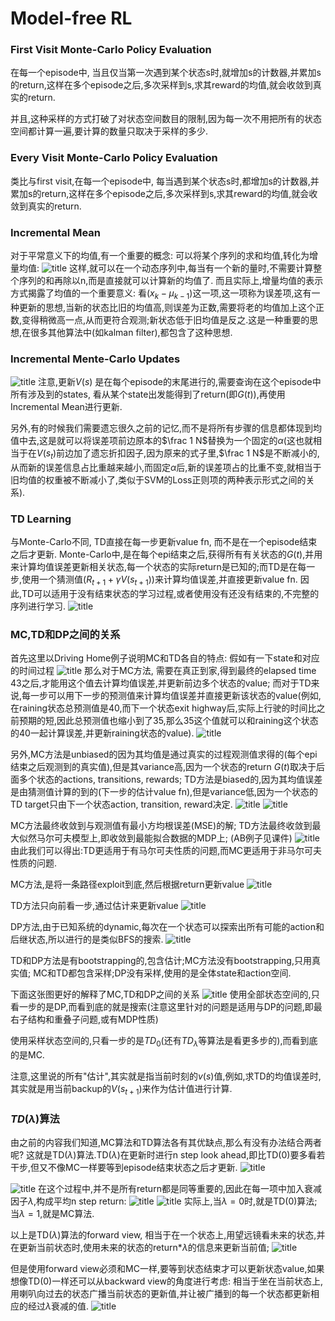 # Model-free RL

### First Visit Monte-Carlo Policy Evaluation

在每一个episode中, 当且仅当第一次遇到某个状态s时,就增加s的计数器,并累加s的return,这样在多个episode之后,多次采样到s,求其reward的均值,就会收敛到真实的return.

并且,这种采样的方式打破了对状态空间数目的限制,因为每一次不用把所有的状态空间都计算一遍,要计算的数量只取决于采样的多少.

### Every Visit Monte-Carlo Policy Evaluation

类比与first visit,在每一个episode中, 每当遇到某个状态s时,都增加s的计数器,并累加s的return,这样在多个episode之后,多次采样到s,求其reward的均值,就会收敛到真实的return.

### Incremental Mean
对于平常意义下的均值,有一个重要的概念: 可以将某个序列的求和均值,转化为增量均值:
![title](https://raw.githubusercontent.com/HViktorTsoi/gitnote-image/master/gitnote/2019/05/29/1559114588955-1559114588956.png)
这样,就可以在一个动态序列中,每当有一个新的量时,不需要计算整个序列的和再除以n,而是直接就可以计算新的均值了.
而且实际上,增量均值的表示方式揭露了均值的一个重要意义: 看$(x_k-\mu_{k-1})$这一项,这一项称为误差项,这有一种更新的思想,当新的状态比旧的均值高,则误差为正数,需要将老的均值加上这个正数,变得稍微高一点,从而更符合观测;新状态低于旧均值是反之.这是一种重要的思想,在很多其他算法中(如kalman filter),都包含了这种思想.

### Incremental Mente-Carlo Updates

![title](https://raw.githubusercontent.com/HViktorTsoi/gitnote-image/master/gitnote/2019/05/29/1559116484810-1559116484811.png)
注意,更新$V(s)$ 是在每个episode的末尾进行的,需要查询在这个episode中所有涉及到的states, 看从某个state出发能得到了return(即$G(t)$),再使用Incremental Mean进行更新.

另外,有的时候我们需要遗忘很久之前的记忆,而不是将所有步骤的信息都体现到均值中去,这是就可以将误差项前边原本的$\frac 1 N$替换为一个固定的$\alpha$(这也就相当于在$V(s_t)$前边加了遗忘折扣因子,因为原来的式子里,$\frac 1 N$是不断减小的,从而新的误差信息占比重越来越小,而固定$\alpha$后,新的误差项占的比重不变,就相当于旧均值的权重被不断减小了,类似于SVM的Loss正则项的两种表示形式之间的关系).

### TD Learning
与Monte-Carlo不同, TD直接在每一步更新value fn, 而不是在一个episode结束之后才更新. Monte-Carlo中,是在每个epi结束之后,获得所有有关状态的$G(t)$,并用来计算均值误差更新相关状态,每一个状态的实际return是已知的;而TD是在每一步,使用一个猜测值($R_{t+1}+\gamma V(s_{t+1})$)来计算均值误差,并直接更新value fn.
因此,TD可以适用于没有结束状态的学习过程,或者使用没有还没有结束的,不完整的序列进行学习.
![title](https://raw.githubusercontent.com/HViktorTsoi/gitnote-image/master/gitnote/2019/05/29/1559122915954-1559122915955.png)

### MC,TD和DP之间的关系
首先这里以Driving Home例子说明MC和TD各自的特点:
假如有一下state和对应的时间过程
![title](https://raw.githubusercontent.com/HViktorTsoi/gitnote-image/master/gitnote/2019/05/29/1559123066061-1559123066062.png)
那么对于MC方法, 需要在真正到家,得到最终的elapsed time 43之后,才能用这个值去计算均值误差,并更新前边多个状态的value;
而对于TD来说,每一步可以用下一步的预测值来计算均值误差并直接更新该状态的value(例如,在raining状态总预测值是40,而下一个状态exit highway后,实际上行驶的时间比之前预期的短,因此总预测值也缩小到了35,那么35这个值就可以和raining这个状态的40一起计算误差,并更新raining状态的value).
![title](https://raw.githubusercontent.com/HViktorTsoi/gitnote-image/master/gitnote/2019/05/29/1559123079430-1559123079430.png)

另外,MC方法是unbiased的因为其均值是通过真实的过程观测值求得的(每个epi结束之后观测到的真实值),但是其variance高,因为一个状态的return $G(t)$取决于后面多个状态的actions, transitions, rewards;
TD方法是biased的,因为其均值误差是由猜测值计算的到的(下一步的估计value fn),但是variance低,因为一个状态的TD target只由下一个状态action, transition, reward决定.
![title](https://raw.githubusercontent.com/HViktorTsoi/gitnote-image/master/gitnote/2019/05/29/1559124475248-1559124475250.png)
![title](https://raw.githubusercontent.com/HViktorTsoi/gitnote-image/master/gitnote/2019/05/29/1559124485136-1559124485137.png)

MC方法最终收敛到与观测值有最小方均根误差(MSE)的解;
TD方法最终收敛到最大似然马尔可夫模型上,即收敛到最能拟合数据的MDP上;
(AB例子见课件)
![title](https://raw.githubusercontent.com/HViktorTsoi/gitnote-image/master/gitnote/2019/05/30/1559198265839-1559198265840.png)
由此我们可以得出:TD更适用于有马尔可夫性质的问题,而MC更适用于非马尔可夫性质的问题.

MC方法,是将一条路径exploit到底,然后根据return更新value
![title](https://raw.githubusercontent.com/HViktorTsoi/gitnote-image/master/gitnote/2019/05/30/1559198912841-1559198912842.png)

TD方法只向前看一步,通过估计来更新value
![title](https://raw.githubusercontent.com/HViktorTsoi/gitnote-image/master/gitnote/2019/05/30/1559198967117-1559198967129.png)

DP方法,由于已知系统的dynamic,每次在一个状态可以探索出所有可能的action和后继状态,所以进行的是类似BFS的搜索.
![title](https://raw.githubusercontent.com/HViktorTsoi/gitnote-image/master/gitnote/2019/05/30/1559199066281-1559199066282.png)

TD和DP方法是有bootstrapping的,包含估计;MC方法没有bootstrapping,只用真实值;
MC和TD都包含采样;DP没有采样,使用的是全体state和action空间.

下面这张图更好的解释了MC,TD和DP之间的关系
![title](https://raw.githubusercontent.com/HViktorTsoi/gitnote-image/master/gitnote/2019/05/30/1559200593700-1559200593701.png)
使用全部状态空间的,只看一步的是DP,而看到底的就是搜索(注意这里针对的问题是适用与DP的问题,即最右子结构和重叠子问题,或有MDP性质)

使用采样状态空间的,只看一步的是$TD_0$(还有$TD_\lambda$等算法是看更多步的),而看到底的是MC.

注意,这里说的所有"估计",其实就是指当前时刻的$v(s)$值,例如,求TD的均值误差时,其实就是用当前backup的$V(s_{t+1})$来作为估计值进行计算.

### $TD(\lambda)$算法

由之前的内容我们知道,MC算法和TD算法各有其优缺点,那么有没有办法结合两者呢?
这就是TD($\lambda$)算法.TD($\lambda$)在更新时进行n step look ahead,即比TD(0)要多看若干步,但又不像MC一样要等到episode结束状态之后才更新.
![title](https://raw.githubusercontent.com/HViktorTsoi/gitnote-image/master/gitnote/2019/05/31/1559238090827-1559238090828.png)

![title](https://raw.githubusercontent.com/HViktorTsoi/gitnote-image/master/gitnote/2019/05/31/1559238099646-1559238099647.png)
在这个过程中,并不是所有return都是同等重要的,因此在每一项中加入衰减因子$\lambda$,构成平均n step return:
![title](https://raw.githubusercontent.com/HViktorTsoi/gitnote-image/master/gitnote/2019/05/31/1559238233127-1559238233128.png)
![title](https://raw.githubusercontent.com/HViktorTsoi/gitnote-image/master/gitnote/2019/05/31/1559238243215-1559238243216.png)
实际上,当$\lambda=0$时,就是TD(0)算法;当$\lambda=1$,就是MC算法.

以上是TD($\lambda$)算法的forward view, 相当于在一个状态上,用望远镜看未来的状态,并在更新当前状态时,使用未来的状态的return*$\lambda$的信息来更新当前值;
![title](https://raw.githubusercontent.com/HViktorTsoi/gitnote-image/master/gitnote/2019/05/31/1559282325246-1559282325247.png)

但是使用forward view必须和MC一样,要等到状态结束才可以更新状态value,如果想像TD(0)一样还可以从backward view的角度进行考虑: 相当于坐在当前状态上,用喇叭向过去的状态广播当前状态的更新值,并让被广播到的每一个状态都更新相应的经过$\lambda$衰减的值.
![title](https://raw.githubusercontent.com/HViktorTsoi/gitnote-image/master/gitnote/2019/05/31/1559283724607-1559283724608.png)